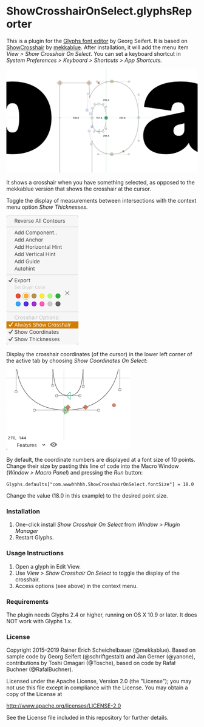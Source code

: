 # ShowCrosshairOnSelect.glyphsReporter

This is a plugin for the [Glyphs font editor](http://glyphsapp.com/) by Georg Seifert. It is based on [ShowCrosshair](https://github.com/mekkablue/ShowCrosshair) by [mekkablue](https://github.com/mekkablue). After installation, it will add the menu item *View > Show Crosshair On Select*. You can set a keyboard shortcut in *System Preferences > Keyboard > Shortcuts > App Shortcuts.*

![Crosshair](ShowCrosshair.png "Show Crosshair Screenshot")

It shows a crosshair when you have something selected, as opposed to the mekkablue version that shows the crosshair at the cursor.

Toggle the display of measurements between intersections with the context menu option *Show Thicknesses*.

![Crosshair options](ToggleCrosshairOptions.png "Toggling Crosshair options in the context menu")

Display the crosshair coordinates (of the cursor) in the lower left corner of the active tab by choosing *Show Coordinates On Select*:

![Coordinates in lower left corner](ToggleCoordinates.png "Coordinates are displayed in the lower left corner of the Edit view")

By default, the coordinate numbers are displayed at a font size of 10 points. Change their size by pasting this line of code into the Macro Window (*Window > Macro Panel*) and pressing the *Run* button:

    Glyphs.defaults["com.wwwhhhhh.ShowCrosshairOnSelect.fontSize"] = 18.0

Change the value (18.0 in this example) to the desired point size.

### Installation

1. One-click install *Show Crosshair On Select* from *Window > Plugin Manager*
2. Restart Glyphs.

### Usage Instructions

1. Open a glyph in Edit View.
2. Use *View > Show Crosshair On Select* to toggle the display of the crosshair.
3. Access options (see above) in the context menu.

### Requirements

The plugin needs Glyphs 2.4 or higher, running on OS X 10.9 or later. It does NOT work with Glyphs 1.x.

### License

Copyright 2015–2019 Rainer Erich Scheichelbauer (@mekkablue).
Based on sample code by Georg Seifert (@schriftgestalt) and Jan Gerner (@yanone), contributions by Toshi Omagari (@Tosche), based on code by Rafał Buchner (@RafalBuchner).

Licensed under the Apache License, Version 2.0 (the "License");
you may not use this file except in compliance with the License.
You may obtain a copy of the License at

http://www.apache.org/licenses/LICENSE-2.0

See the License file included in this repository for further details.
